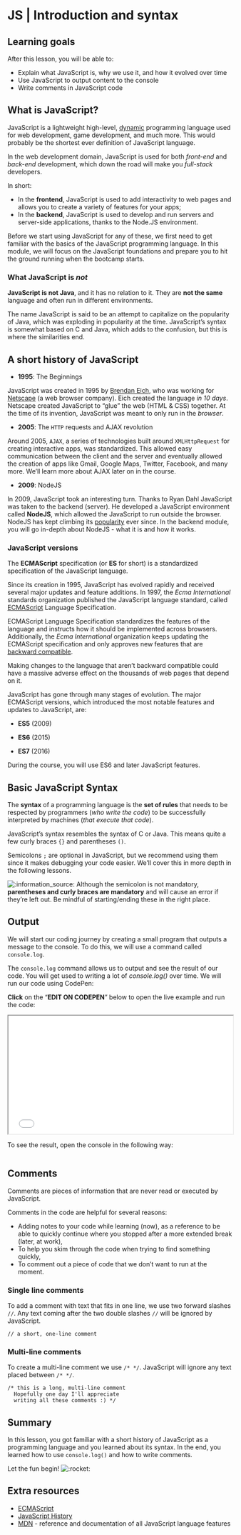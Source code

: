 # JS | Introduction and syntax
<h2 class="raw">Learning goals</h2>
<p>After this lesson, you will be able to:</p>
<ul>
<li class="raw">Explain what JavaScript is, why we use it, and how it evolved over time</li>
<li class="raw">Use JavaScript to output content to the console</li>
<li class="raw">Write comments in JavaScript code</li>
</ul>
<h2 class="raw">What is JavaScript?</h2>
<p>JavaScript is a lightweight high-level, <a href="https://en.wikipedia.org/wiki/Dynamic_programming_language">dynamic</a> programming language used for web development, game development, and much more. This would probably be the shortest ever definition of JavaScript language.</p>
<p>In the web development domain, JavaScript is used for both <em>front-end</em> and <em>back-end</em> development, which down the road will make you <em>full-stack</em> developers.</p>
<p>In short:</p>
<ul>
<li class="raw">In the <strong>frontend</strong>, JavaScript is used to add interactivity to web pages and allows you to create a variety of features for your apps;</li>
<li class="raw">In the <strong>backend</strong>, JavaScript is used to develop and run servers and server-side applications, thanks to the Node.JS environment.</li>
</ul>
<p>Before we start using JavaScript for any of these, we first need to get familiar with the basics of the JavaScript programming language. In this module, we will focus on the JavaScript foundations and prepare you to hit the ground running when the bootcamp starts.</p>
<h3 class="raw">What JavaScript is <em>not</em></h3>
<p><strong>JavaScript is not Java</strong>, and it has no relation to it. They are <strong>not the same</strong> language and often run in different environments.</p>
<p>The name JavaScript is said to be an attempt to capitalize on the popularity of Java, which was exploding in popularity at the time. JavaScript&rsquo;s syntax is somewhat based on C and Java, which adds to the confusion, but this is where the similarities end.</p>
<h2 class="raw">A short history of JavaScript</h2>
<ul>
<li class="raw"><strong>1995</strong>: The Beginnings</li>
</ul>
<p>JavaScript was created in 1995 by <a href="https://en.wikipedia.org/wiki/Brendan_Eich">Brendan Eich</a>, who was working for <a href="https://en.wikipedia.org/wiki/Netscape">Netscape</a> (a web browser company). Eich created the language <em>in 10 days</em>. Netscape created JavaScript to &ldquo;glue&rdquo; the web (HTML &amp; CSS) together. At the time of its invention, JavaScript was meant to only run in the <em>browser</em>.</p>
<ul>
<li class="raw"><strong>2005</strong>: The <code>HTTP</code> requests and AJAX revolution</li>
</ul>
<p>Around 2005, <code>AJAX</code>, a series of technologies built around <code>XMLHttpRequest</code> for creating interactive apps, was standardized. This allowed easy communication between the client and the server and eventually allowed the creation of apps like Gmail, Google Maps, Twitter, Facebook, and many more. We&rsquo;ll learn more about AJAX later on in the course.</p>
<ul>
<li class="raw"><strong>2009</strong>: NodeJS</li>
</ul>
<p>In 2009, JavaScript took an interesting turn. Thanks to Ryan Dahl JavaScript was taken to the backend (server). He developed a JavaScript environment called <strong>NodeJS</strong>, which allowed the JavaScript to run outside the browser. NodeJS has kept climbing its <a href="https://www.google.com/trends/explore?date=all&amp;q=NodeJS">popularity</a> ever since. In the backend module, you will go in-depth about NodeJS - what it is and how it works.</p>
<h3 class="raw">JavaScript versions</h3>
<div class="alert alert-success">
<p>The <strong>ECMAScript</strong> specification (or <strong>ES</strong> for short) is a standardized specification of the JavaScript language.</p>
</div>
<p>Since its creation in 1995, JavaScript has evolved rapidly and received several major updates and feature additions. In 1997, the <em>Ecma International</em> standards organization published the JavaScript language standard, called <a href="https://en.wikipedia.org/wiki/ECMAScript">ECMAScript</a> Language Specification.</p>
<p>ECMAScript Language Specification standardizes the features of the language and instructs how it should be implemented across browsers. Additionally, the <em>Ecma International</em> organization keeps updating the ECMAScript specification and only approves new features that are <a href="https://en.wikipedia.org/wiki/Backward_compatibility">backward compatible</a>.</p>
<p>Making changes to the language that aren&rsquo;t backward compatible could have a massive adverse effect on the thousands of web pages that depend on it.</p>
<p>JavaScript has gone through many stages of evolution. The major ECMAScript versions, which introduced the most notable features and updates to JavaScript, are:</p>
<ul>
<li class="raw">
<p><strong>ES5</strong> (2009)</p>
</li>
<li class="raw">
<p><strong>ES6</strong> (2015)</p>
</li>
<li class="raw">
<p><strong>ES7</strong> (2016)</p>
</li>
</ul>
<p>During the course, you will use ES6 and later JavaScript features.</p>
<h2 class="raw">Basic JavaScript Syntax</h2>
<div class="alert alert-success">
<p>The <strong>syntax</strong> of a programming language is the <strong>set of rules</strong> that needs to be respected by programmers (<em>who write the code</em>) to be successfully interpreted by machines (<em>that execute that code</em>).</p>
</div>
<p>JavaScript&rsquo;s syntax resembles the syntax of C or Java. This means quite a few curly braces <code>{}</code> and parentheses <code>()</code>.</p>
<p>Semicolons <code>;</code> are optional in JavaScript, but we recommend using them since it makes debugging your code easier. We&rsquo;ll cover this in more depth in the following lessons.</p>
<div class="alert alert-info">
<p><img class="emoji" alt=":information_source:" src="https://cdn.jsdelivr.net/npm/@hackmd/emojify.js@2.1.0/dist/images/basic/information_source.png" /> Although the semicolon is not mandatory, <strong>parentheses and curly braces are mandatory</strong> and will cause an error if they&rsquo;re left out. Be mindful of starting/ending these in the right place.</p>
</div>
<h2 class="raw">Output</h2>
<p>We will start our coding journey by creating a small program that outputs a message to the console. To do this, we will use a command called <code>console.log</code>.</p>
<p>The <code>console.log</code> command allows us to output and see the result of our code. You will get used to writing a lot of <em>console.log()</em> over time. We will run our code using CodePen:</p>
<p><strong>Click</strong> on the &ldquo;<strong>EDIT ON CODEPEN</strong>&rdquo; below to open the live example and run the code:</p>
<p><iframe height="265" src="//codepen.io/ironhack/embed/NRpbqX/?height=265&amp;theme-id=0&amp;default-tab=js" allowfullscreen="true" style="width: 100%;">See the Pen <a href="http://codepen.io/ironhack/pen/NRpbqX/">JavaScript - console.log</a> by Ironhack (<a href="http://codepen.io/ironhack">@ironhack</a>) on <a href="http://codepen.io">CodePen</a>.
</iframe></p>
<p>To see the result, open the console in the following way:</p>
<p><img src="https://s3-eu-west-1.amazonaws.com/ih-materials/uploads/upload_3c7e437bc146fb04d8f0d41375490df0.png" alt="" class="raw md-image" /></p>
<h2 class="raw">Comments</h2>
<p>Comments are pieces of information that are never read or executed by JavaScript.</p>
<p>Comments in the code are helpful for several reasons:</p>
<ul>
<li class="raw">Adding notes to your code while learning (now), as a reference to be able to quickly continue where you stopped after a more extended break (later, at work),</li>
<li class="raw">To help you skim through the code when trying to find something quickly,</li>
<li class="raw">To comment out a piece of code that we don&rsquo;t want to run at the moment.</li>
</ul>
<h3 class="raw">Single line comments</h3>
<p>To add a comment with text that fits in one line, we use two forward slashes <code>//</code>. Any text coming after the two double slashes <code>//</code> will be ignored by JavaScript.</p>
<pre><code class="js hljs raw">// a short, one-line comment
</code></pre>
<h3 class="raw">Multi-line comments</h3>
<p>To create a multi-line comment we use <code>/* */</code>. JavaScript will ignore any text placed between <code>/* */</code>.</p>
<pre><code class="javascript hljs raw">/* this is a long, multi-line comment
  Hopefully one day I'll appreciate 
  writing all these comments :) */
</code></pre>
<p></p>
<h2 class="raw">Summary</h2>
<p>In this lesson, you got familiar with a short history of JavaScript as a programming language and you learned about its syntax. In the end, you learned how to use <code>console.log()</code> and how to write comments.</p>
<p>Let the fun begin! <img class="emoji" alt=":rocket:" src="https://cdn.jsdelivr.net/npm/@hackmd/emojify.js@2.1.0/dist/images/basic/rocket.png" /></p>
<h2 class="raw">Extra resources</h2>
<ul>
<li class="raw"><a href="https://en.wikipedia.org/wiki/ECMAScript">ECMAScript</a></li>
<li class="raw"><a href="http://www.howtocreate.co.uk/jshistory.html">JavaScript History</a></li>
<li class="raw"><a href="https://developer.mozilla.org/en-US/docs/Web/JavaScript">MDN</a> - reference and documentation of all JavaScript language features</li>
</ul>